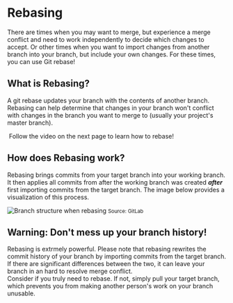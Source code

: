 # Rebasing 

There are times when you may want to merge, but experience a merge conflict and need to work independently to decide which changes to accept. Or other times when you want to import changes from another branch into your branch, but include your own changes. For these times, you can use Git rebase!
&nbsp;

## What is Rebasing?

A git rebase updates your branch with the contents of another branch. Rebasing can help determine that changes in your branch won't conflict with changes in the branch you want to merge to (usually your project's master branch).

&nbsp;Follow the video on the next page to learn how to rebase!

## How does Rebasing work?

Rebasing brings commits from your target branch into your working branch. It then applies all commits from after the working branch was created ***after*** first importing commits from the target branch. The image below provides a visualization of this process.

![Branch structure when rebasing](/img/rebase.png)
<small>Source: GitLab</small>

## Warning: Don't mess up your branch history!

Rebasing is extrmely powerful. Please note that rebasing rewrites the commit history of your branch by importing commits from the target branch. If there are significant differences between the two, it can leave your branch in an hard to resolve merge conflict.  
Consider if you truly need to rebase. If not, simply pull your target branch, which prevents you from making another person's work on your branch unusable.